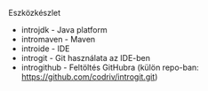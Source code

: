 Eszközkészlet

* introjdk - Java platform
* intromaven - Maven
* introide - IDE
* introgit - Git használata az IDE-ben
* introgithub - Feltöltés GitHubra (külön repo-ban: https://github.com/codriv/introgit.git)
